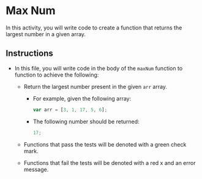 # Max Num

In this activity, you will write code to create a function that returns the largest number in a given array.

## Instructions

* In this file, you will write code in the body of the `maxNum` function to function to achieve the following:

  * Return the largest number present in the given `arr` array.

    * For example, given the following array:

        ```js
        var arr = [3, 1, 17, 5, 6];
        ```

    * The following number should be returned:

        ```js
        17;
        ```

  * Functions that pass the tests will be denoted with a green check mark.

  * Functions that fail the tests will be denoted with a red x and an error message.

